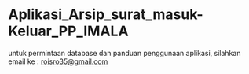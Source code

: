 # Aplikasi_Arsip_surat_masuk-Keluar_PP_IMALA

untuk permintaan database dan panduan penggunaan aplikasi, silahkan email ke : roisro35@gmail.com
